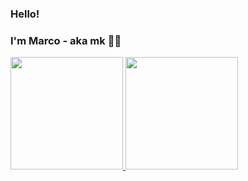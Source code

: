 ### Hello!
### I'm Marco - aka mk 🐱‍👤

<dif>
  <a href="https://github.com/marcololdopix">
  <img height="180em" src="https://github-readme-stats.vercel.app/api?username=marcololdopix&show_icons=true&theme=dracula&include_all_commits=true&count_private=true"/>
  <img height="180em" src="https://github-readme-stats.vercel.app/api/top-langs/?username=marcololdopix&layout=compact&langs_counts=16&theme=dracula"/>
    </div>
